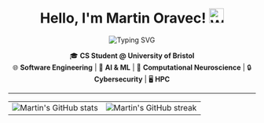 <h1 align="center">
  Hello, I'm Martin Oravec! <img src="https://media.giphy.com/media/hvRJCLFzcasrR4ia7z/giphy.gif" width="30px" alt="Waving hand" />
</h1>

<p align="center">
  <img src="https://readme-typing-svg.herokuapp.com?lines=Computer+Science+Student;Software+Engineer;Machine+Learning+Engineer;Cybersecurity+Enthusiast;Future+Researcher" alt="Typing SVG" />
</p>

<p align="center">
  🎓 <strong>CS Student @ University of Bristol</strong>
  <br>
  🌐 <strong>Software Engineering</strong> | 🧠 <strong>AI & ML</strong> | 🧬 <strong>Computational Neuroscience</strong> | 🔒 <strong>Cybersecurity</strong> | 🖥 <strong>HPC</strong>
</p>

<hr>

<table align="center">
  <tr>
    <td>
      <img src="https://github-readme-stats.vercel.app/api?username=MartinOravecSvK&show_icons=true&theme=github_dark_dimmed&rank_icon=github" alt="Martin's GitHub stats" />
    </td>
    <td>
      <img src="https://github-readme-streak-stats.herokuapp.com/?user=MartinOravecSvK&theme=github_dark_dimmed" alt="Martin's GitHub streak" />
    </td>
  </tr>
</table>








<!--
CUT PARTS



# Martin Oravec
![Typing SVG](https://readme-typing-svg.herokuapp.com?lines=Computer+Science+Student;Software+Engineer;Machine+Learning+Engineer;Cybersecurity+Enthusiast;Future+Researcher)

🎓 **CS Student @ University of Bristol** | 🌐 **Software Engineering** | 🧠 **AI & ML** | 🔒 **Cybersecurity** | 🖥 **High-Performance Computing**

![Martin's GitHub stats](https://github-readme-stats.vercel.app/api?username=MartinOravecSvK&show_icons=true&theme=github_dark_dimmed&rank_icon=github)

![Martin's GitHub streak](https://github-readme-streak-stats.herokuapp.com/?user=MartinOravecSvK&theme=github_dark_dimmed)


### About Me
I am passionate about making an impact through software solutions for real-world problems and leveraging machine learning and deep learning to solve complex problems and their use in simulation acceleration. My other interest is in cybersecurity due to its ever-increasing importance.
-->
